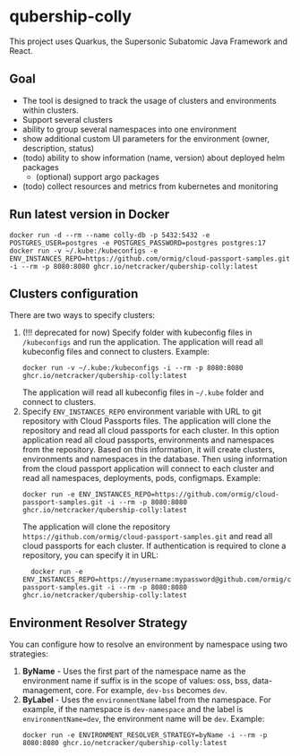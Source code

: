 # qubership-colly

This project uses Quarkus, the Supersonic Subatomic Java Framework and React.

## Goal

- The tool is designed to track the usage of clusters and environments within clusters.
- Support several clusters
- ability to group several namespaces into one environment
- show additional custom UI parameters for the environment (owner, description, status)
- (todo) ability to show information (name, version) about deployed helm packages
    - (optional) support argo packages
- (todo) collect resources and metrics from kubernetes and monitoring


## Run latest version in Docker
```shell script
docker run -d --rm --name colly-db -p 5432:5432 -e POSTGRES_USER=postgres -e POSTGRES_PASSWORD=postgres postgres:17
docker run -v ~/.kube:/kubeconfigs -e ENV_INSTANCES_REPO=https://github.com/ormig/cloud-passport-samples.git -i --rm -p 8080:8080 ghcr.io/netcracker/qubership-colly:latest
```

## Clusters configuration
There are two ways to specify clusters:
1. (!!! deprecated for now) Specify folder with kubeconfig files in `/kubeconfigs` and run the application. The application will read all kubeconfig files and connect to clusters. Example:
   ```shell
   docker run -v ~/.kube:/kubeconfigs -i --rm -p 8080:8080 ghcr.io/netcracker/qubership-colly:latest
   ```
   The application will read all kubeconfig files in `~/.kube` folder and connect to clusters.
2. Specify `ENV_INSTANCES_REPO` environment variable with URL to git repository with Cloud Passports files. The application will clone the repository and read all cloud passports for each cluster. In this option application read all cloud passports, environments and namespaces from the repository. Based on this information, it will create clusters, environments and namespaces in the database. Then using information from the cloud passport application will connect to each cluster and read all namespaces, deployments, pods, configmaps. Example:
    ```shell
   docker run -e ENV_INSTANCES_REPO=https://github.com/ormig/cloud-passport-samples.git -i --rm -p 8080:8080 ghcr.io/netcracker/qubership-colly:latest
    ```
    The application will clone the repository `https://github.com/ormig/cloud-passport-samples.git` and read all cloud passports for each cluster. If authentication is required to clone a repository, you can specify it in URL:
    ```shell
      docker run -e ENV_INSTANCES_REPO=https://myusername:mypassword@github.com/ormig/cloud-passport-samples.git -i --rm -p 8080:8080 ghcr.io/netcracker/qubership-colly:latest
    ```
    
## Environment Resolver Strategy
You can configure how to resolve an environment by namespace using two strategies:
1. **ByName** - Uses the first part of the namespace name as the environment name if suffix is in the scope of values: oss, bss, data-management, core. For example, `dev-bss` becomes `dev`.
2. **ByLabel** - Uses the `environmentName` label from the namespace. For example, if the namespace is `dev-namespace` and the label is `environmentName=dev`, the environment name will be `dev`.
Example:
    ```shell
    docker run -e ENVIRONMENT_RESOLVER_STRATEGY=byName -i --rm -p 8080:8080 ghcr.io/netcracker/qubership-colly:latest
    ```
